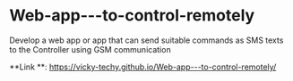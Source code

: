 # Web-app---to-control-remotely
Develop a web app or app that can send suitable commands as SMS texts to the Controller using GSM communication

**Link **: https://vicky-techy.github.io/Web-app---to-control-remotely/

